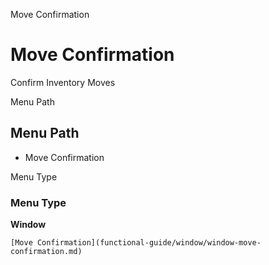 
Move Confirmation
# Move Confirmation


Confirm Inventory Moves

Menu Path
## Menu Path



- Move Confirmation

Menu Type
### Menu Type

**Window**


```
[Move Confirmation](functional-guide/window/window-move-confirmation.md)
```